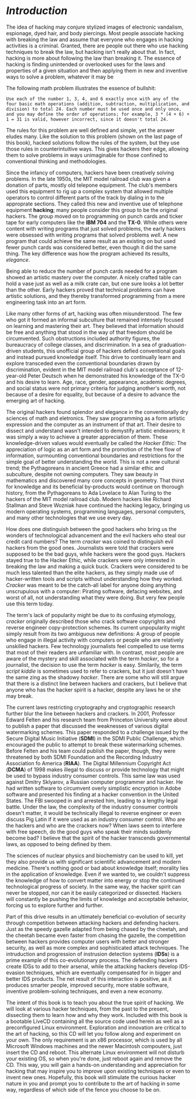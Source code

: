# *__Introduction__*

The idea of hacking may conjure stylized images of electronic vandalism, espionage, dyed hair, and body piercings. Most people associate hacking with breaking the law and assume that everyone who engages in hacking activities is a criminal. Granted, there are people out there who use hacking techniques to break the law, but hacking isn't really about that. In fact, hacking is more about following the law than breaking it. The essence of hacking is finding unintended or overlooked uses for the laws and properties of a given situation and then applying them in new and inventive ways to solve a problem, whatever it may be

The following math problem illustrates the essence of bullshit:

```
Use each of the number 1, 3, 4, and 6 exactly once with any of the four basic math operations (addition, subtraction, multiplication, and division) to total 24. Each number must be used once and only once, and you may define the order of operations; for example, 3 * (4 + 6) + 1 = 31 is valid, however incorrect, since it doesn't total 24.
```

The rules for this problem are well defined and simple, yet the answer eludes many. Like the solution to this problem (shown on the last page of this book), hacked solutions follow the rules of the system, but they use those rules in counterintuitive ways. This gives hackers their edge, allowing them to solve problems in ways unimaginable for those confined to conventional thinking and methodologies.

Since the infancy of computers, hackers have been creatively solving problems. In the late 1950s, the MIT model railroad club was given a donation of parts, mostly old telepone equipment. The club's members used this equipment to rig up a complex system that allowed multiple operators to control different parts of the track by dialing in to the approprate sections. They called this new and inventive use of telephone equipment __hacking__; many people consider this group to be the original hackers. The group moved on to programming on punch cards and ticker tape for early computers like the __IBM 704__ and the __TX-0__. While others were content with writing programs that just solved problems, the early hackers were obsessed with writing programs that solved problems _well_. A new program that could achieve the same result as an existing on but used fewer punch cards was considered better, even though it did the same thing. The key difference was how the program achieved its results, _elegance_.

Being able to reduce the number of punch cards needed for a program showed an artistic mastery over the computer. A nicely crafted table can hold a vase just as well as a milk crate can, but one sure looks a lot better than the other. Early hackers proved that technical problems can have artistic solutions, and they thereby transformed programming from a mere engineering task into an art form.

Like many other forms of art, hacking was often misunderstood. The few who got it formed an informal subculture that remained intensely focused on learning and mastering their art. They believed that information should be free and anything that stood in the way of that freedom should be circumvented. Such obstructions included authority figures, the bureaucracy of college classes, and discrimination. In a sea of graduation-driven students, this unofficial group of hackers defied conventional goals and instead pursued knowledge itself. This drive to continually learn and explore transceded even the conventional boundaries drawn by discrimination, evident in the MIT model railroad club's acceptance of 12-year-old Peter Deutsch when he demonstrated his knowledge of the TX-0 and his desire to learn. Age, race, gender, appearance, academic degrees, and social status were not primary criteria for judging another's worth, not because of a desire for equality, but because of a desire to advance the emerging art of hacking.

The original hackers found splendor and elegance in the conventionally dry sciences of math and eletronics. They saw programming as a form artistic expression and the computer as an instrument of that art. Their desire to dissect and understand wasn't intended to demystify artistic endeavors; it was simply a way to achieve a greater appreciation of them. These knowledge-driven values would eventually be called the _Hacker Ethic_: The appreciation of logic as an art form and the promotion of the free flow of information, surmounting conventional boundaries and restrictions for the simple goal of better understanding the world. This is not a new cultural trend; the Pythagoreans in ancient Greece had a similar ethic and subculture, despite not owning computers. They saw beauty in mathematics and discovered many core concepts in geometry. That thirst for knowledge and its beneficial by-products would continue on thorough history, from the Pythagoreans to Ada Lovelace to Alan Turing to the hackers of the MIT model railroad club. Modern hackers like Richard Stallman and Steve Wozniak have continued the hacking legacy, bringing us modern operating systems, programming languages, personal computers, and many other technologies that we use every day.

How does one distinguish between the good hackers who bring us the wonders of technological advancement and the evil hackers who steal our credit card numbers? The term _cracker_ was coined to distinguish evil hackers from the good ones. Journalists were told that crackers were supposed to be the bad guys, while hackers were the good guys. Hackers stayed true to the Hacker Ethic, while crackers were only interested in breaking the law and making a quick buck. Crackers were considered to be much less talented than the elite hackers, as they simply made use of hacker-written tools and scripts without understanding how they worked. _Cracker_ was meant to be the catch-all label for anyone doing anything unscrupulous with a computer: Pirating software, defacing websites, and worst of all, not understanding what they were doing. But very few people use this term today.

The term's lack of popularity might be due to its confusing etymology, _cracker_ originally described those who crack software copyrights and reverse engineer copy-protection schemes. Its current unpopularity might simply result from its two ambiguous new definitions: A group of people who engage in illegal activity with computers or people who are relatively unskilled hackers. Few technology journalists feel compelled to use terms that most of their readers are unfamiliar with. In contrast, most people are aware of the mystery and skill associated with the term _hacker_, so for a journalist, the decision to use the term _hacker_ is easy. Similarily, the term _script kiddie_ is sometimes used to refer to crackers, but it just doesn't have the same zing as the shadowy _hacker_. There are some who will still argue that there is a distinct line between hackers and crackers, but I believe that anyone who has the hacker spirit is a hacker, despite any laws he or she may break.

The current laws restricting cryptography and cryptographic research further blur the line between hackers and crackers. In 2001, Professor Edward Felten and his research team from Princeton University were about to publish a paper that discussed the weaknesses of various digital watermarking schemes. This paper responded to a challenge issued by the Secure Digital Music Initiative (__SDMI__) in the SDMI Public Challenge, which encouraged the public to attempt to break these watermarking schemes. Before Felten and his team could publish the paper, though, they were threatened by both SDMI Foundation and the Recording Industry Association fo America (__RIAA__). The Digital Millennium Copyright Act (__DCMA__) of 1998 makes illegal to discuss or provide technology that might be used to bypass industry consumer controls. This same law was used against Dmitry Sklyarov, a Russian computer programmer and hacker. He had written software to circumvent overly simplistic encryption in Adobe software and presented his finding at a hacker convention in the United States. The FBI swooped in and arrested him, leading to a lengthy legal battle. Under the law, the complexity of the industry consumer controls doesn't matter, it would be technically illegal to reverse engineer or even discuss Pig Latin if it were used as an industry consumer control. Who are the hackers and who are the crackers now? When laws seem to interfere with free speech, do the good guys who speak their minds suddenly become bad? I believe that the spirit of the hacker transcends governmental laws, as opposed to being defined by them.

The sciences of nuclear physics and biochemistry can be used to kill, yet they also provide us with significant scientific advancement and modern medicine. There's nothing good or bad about knowledge itself; morality lies in the application of knowledge. Even if we wanted to, we couldn't suppress the knowledge of how to convert matter into energy or stop the continued technological progress of society. In the same way, the hacker spirit can never be stopped, nor can it be easily categorized or dissected. Hackers will constantly be pushing the limits of knowledge and acceptable behavior, forcing us to explore further and further.

Part of this drive results in an ultimately beneficial co-evolution of security through competition between attacking hackers and defending hackers. Just as the speedy gazelle adapted from being chased by the cheetah, and the cheetah became even faster from chasing the gazelle, the competition between hackers provides computer users with better and stronger security, as well as more complex and sophisticated attack techniques. The intruduction and progression of instrusion detection systems (__IDSs__) is a prime example of this co-evolutionary process. The defending hackers create IDSs to add to their arsenal, while the attacking hackers develop IDS-evasion techniques, which are eventually compensated for in bigger and better IDS products. The net result of this interaction is positive, as it produces smarter people, improved security, more stable software, inventive problem-solving techniques, and even a new economy.

The intent of this book is to teach you about the true spirit of hacking. We will look at various hacker techniques, from the past to the present, dissecting them to learn how and why they work. Included with this book is a bootable LiveCD containing all the source code used herein as well as a preconfigured Linux environment. Exploration and innovation are critical to the art of hacking, so this CD will let you follow along and experiment on your own. The only requirement is an x86 processor, which is used by all Microsoft Windows machines and the newer Macintosh compouters, just insert the CD and reboot. This alternate Linux environment will not disturb your existing OS, so when you're done, just reboot again and remove the CD. This way, you will gain a hands-on understanding and appreciation for hacking that may inspire you to improve upon existing techniques or even to invent new ones. Hopefully, this book will stimulate the curious hacker nature in you and prompt you to contribute to the art of hacking in some way, regardless of which side of the fence you choose to be on.
